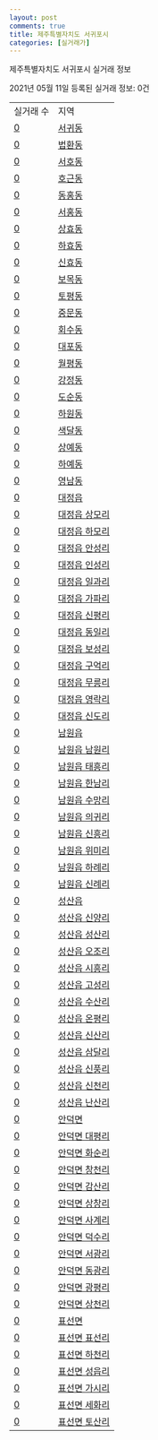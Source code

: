 ```yaml
---
layout: post
comments: true
title: 제주특별자치도 서귀포시
categories: [실거래가]
---
```


제주특별자치도 서귀포시 실거래 정보

2021년 05월 11일 등록된 실거래 정보: 0건


<table>
  <tr>
    <td>실거래 수</td>
    <td>지역</td>
  </tr>

  
  <tr>
    <td><a href="5013010100.html">0</a></td>
    <td><a href="5013010100.html">서귀동</a></td>
  </tr>
    

  <tr>
    <td><a href="5013010200.html">0</a></td>
    <td><a href="5013010200.html">법환동</a></td>
  </tr>
    

  <tr>
    <td><a href="5013010300.html">0</a></td>
    <td><a href="5013010300.html">서호동</a></td>
  </tr>
    

  <tr>
    <td><a href="5013010400.html">0</a></td>
    <td><a href="5013010400.html">호근동</a></td>
  </tr>
    

  <tr>
    <td><a href="5013010500.html">0</a></td>
    <td><a href="5013010500.html">동홍동</a></td>
  </tr>
    

  <tr>
    <td><a href="5013010600.html">0</a></td>
    <td><a href="5013010600.html">서홍동</a></td>
  </tr>
    

  <tr>
    <td><a href="5013010700.html">0</a></td>
    <td><a href="5013010700.html">상효동</a></td>
  </tr>
    

  <tr>
    <td><a href="5013010800.html">0</a></td>
    <td><a href="5013010800.html">하효동</a></td>
  </tr>
    

  <tr>
    <td><a href="5013010900.html">0</a></td>
    <td><a href="5013010900.html">신효동</a></td>
  </tr>
    

  <tr>
    <td><a href="5013011000.html">0</a></td>
    <td><a href="5013011000.html">보목동</a></td>
  </tr>
    

  <tr>
    <td><a href="5013011100.html">0</a></td>
    <td><a href="5013011100.html">토평동</a></td>
  </tr>
    

  <tr>
    <td><a href="5013011200.html">0</a></td>
    <td><a href="5013011200.html">중문동</a></td>
  </tr>
    

  <tr>
    <td><a href="5013011300.html">0</a></td>
    <td><a href="5013011300.html">회수동</a></td>
  </tr>
    

  <tr>
    <td><a href="5013011400.html">0</a></td>
    <td><a href="5013011400.html">대포동</a></td>
  </tr>
    

  <tr>
    <td><a href="5013011500.html">0</a></td>
    <td><a href="5013011500.html">월평동</a></td>
  </tr>
    

  <tr>
    <td><a href="5013011600.html">0</a></td>
    <td><a href="5013011600.html">강정동</a></td>
  </tr>
    

  <tr>
    <td><a href="5013011700.html">0</a></td>
    <td><a href="5013011700.html">도순동</a></td>
  </tr>
    

  <tr>
    <td><a href="5013011800.html">0</a></td>
    <td><a href="5013011800.html">하원동</a></td>
  </tr>
    

  <tr>
    <td><a href="5013011900.html">0</a></td>
    <td><a href="5013011900.html">색달동</a></td>
  </tr>
    

  <tr>
    <td><a href="5013012000.html">0</a></td>
    <td><a href="5013012000.html">상예동</a></td>
  </tr>
    

  <tr>
    <td><a href="5013012100.html">0</a></td>
    <td><a href="5013012100.html">하예동</a></td>
  </tr>
    

  <tr>
    <td><a href="5013012200.html">0</a></td>
    <td><a href="5013012200.html">영남동</a></td>
  </tr>
    

  <tr>
    <td><a href="5013025000.html">0</a></td>
    <td><a href="5013025000.html">대정읍</a></td>
  </tr>
    

  <tr>
    <td><a href="5013025021.html">0</a></td>
    <td><a href="5013025021.html">대정읍 상모리</a></td>
  </tr>
    

  <tr>
    <td><a href="5013025022.html">0</a></td>
    <td><a href="5013025022.html">대정읍 하모리</a></td>
  </tr>
    

  <tr>
    <td><a href="5013025023.html">0</a></td>
    <td><a href="5013025023.html">대정읍 안성리</a></td>
  </tr>
    

  <tr>
    <td><a href="5013025024.html">0</a></td>
    <td><a href="5013025024.html">대정읍 인성리</a></td>
  </tr>
    

  <tr>
    <td><a href="5013025025.html">0</a></td>
    <td><a href="5013025025.html">대정읍 일과리</a></td>
  </tr>
    

  <tr>
    <td><a href="5013025026.html">0</a></td>
    <td><a href="5013025026.html">대정읍 가파리</a></td>
  </tr>
    

  <tr>
    <td><a href="5013025027.html">0</a></td>
    <td><a href="5013025027.html">대정읍 신평리</a></td>
  </tr>
    

  <tr>
    <td><a href="5013025028.html">0</a></td>
    <td><a href="5013025028.html">대정읍 동일리</a></td>
  </tr>
    

  <tr>
    <td><a href="5013025029.html">0</a></td>
    <td><a href="5013025029.html">대정읍 보성리</a></td>
  </tr>
    

  <tr>
    <td><a href="5013025030.html">0</a></td>
    <td><a href="5013025030.html">대정읍 구억리</a></td>
  </tr>
    

  <tr>
    <td><a href="5013025031.html">0</a></td>
    <td><a href="5013025031.html">대정읍 무릉리</a></td>
  </tr>
    

  <tr>
    <td><a href="5013025032.html">0</a></td>
    <td><a href="5013025032.html">대정읍 영락리</a></td>
  </tr>
    

  <tr>
    <td><a href="5013025033.html">0</a></td>
    <td><a href="5013025033.html">대정읍 신도리</a></td>
  </tr>
    

  <tr>
    <td><a href="5013025300.html">0</a></td>
    <td><a href="5013025300.html">남원읍</a></td>
  </tr>
    

  <tr>
    <td><a href="5013025321.html">0</a></td>
    <td><a href="5013025321.html">남원읍 남원리</a></td>
  </tr>
    

  <tr>
    <td><a href="5013025322.html">0</a></td>
    <td><a href="5013025322.html">남원읍 태흥리</a></td>
  </tr>
    

  <tr>
    <td><a href="5013025323.html">0</a></td>
    <td><a href="5013025323.html">남원읍 한남리</a></td>
  </tr>
    

  <tr>
    <td><a href="5013025324.html">0</a></td>
    <td><a href="5013025324.html">남원읍 수망리</a></td>
  </tr>
    

  <tr>
    <td><a href="5013025325.html">0</a></td>
    <td><a href="5013025325.html">남원읍 의귀리</a></td>
  </tr>
    

  <tr>
    <td><a href="5013025326.html">0</a></td>
    <td><a href="5013025326.html">남원읍 신흥리</a></td>
  </tr>
    

  <tr>
    <td><a href="5013025327.html">0</a></td>
    <td><a href="5013025327.html">남원읍 위미리</a></td>
  </tr>
    

  <tr>
    <td><a href="5013025328.html">0</a></td>
    <td><a href="5013025328.html">남원읍 하례리</a></td>
  </tr>
    

  <tr>
    <td><a href="5013025329.html">0</a></td>
    <td><a href="5013025329.html">남원읍 신례리</a></td>
  </tr>
    

  <tr>
    <td><a href="5013025900.html">0</a></td>
    <td><a href="5013025900.html">성산읍</a></td>
  </tr>
    

  <tr>
    <td><a href="5013025901.html">0</a></td>
    <td><a href="5013025901.html">성산읍 신양리</a></td>
  </tr>
    

  <tr>
    <td><a href="5013025921.html">0</a></td>
    <td><a href="5013025921.html">성산읍 성산리</a></td>
  </tr>
    

  <tr>
    <td><a href="5013025922.html">0</a></td>
    <td><a href="5013025922.html">성산읍 오조리</a></td>
  </tr>
    

  <tr>
    <td><a href="5013025923.html">0</a></td>
    <td><a href="5013025923.html">성산읍 시흥리</a></td>
  </tr>
    

  <tr>
    <td><a href="5013025924.html">0</a></td>
    <td><a href="5013025924.html">성산읍 고성리</a></td>
  </tr>
    

  <tr>
    <td><a href="5013025925.html">0</a></td>
    <td><a href="5013025925.html">성산읍 수산리</a></td>
  </tr>
    

  <tr>
    <td><a href="5013025926.html">0</a></td>
    <td><a href="5013025926.html">성산읍 온평리</a></td>
  </tr>
    

  <tr>
    <td><a href="5013025927.html">0</a></td>
    <td><a href="5013025927.html">성산읍 신산리</a></td>
  </tr>
    

  <tr>
    <td><a href="5013025928.html">0</a></td>
    <td><a href="5013025928.html">성산읍 삼달리</a></td>
  </tr>
    

  <tr>
    <td><a href="5013025929.html">0</a></td>
    <td><a href="5013025929.html">성산읍 신풍리</a></td>
  </tr>
    

  <tr>
    <td><a href="5013025930.html">0</a></td>
    <td><a href="5013025930.html">성산읍 신천리</a></td>
  </tr>
    

  <tr>
    <td><a href="5013025931.html">0</a></td>
    <td><a href="5013025931.html">성산읍 난산리</a></td>
  </tr>
    

  <tr>
    <td><a href="5013031000.html">0</a></td>
    <td><a href="5013031000.html">안덕면</a></td>
  </tr>
    

  <tr>
    <td><a href="5013031001.html">0</a></td>
    <td><a href="5013031001.html">안덕면 대평리</a></td>
  </tr>
    

  <tr>
    <td><a href="5013031021.html">0</a></td>
    <td><a href="5013031021.html">안덕면 화순리</a></td>
  </tr>
    

  <tr>
    <td><a href="5013031022.html">0</a></td>
    <td><a href="5013031022.html">안덕면 창천리</a></td>
  </tr>
    

  <tr>
    <td><a href="5013031023.html">0</a></td>
    <td><a href="5013031023.html">안덕면 감산리</a></td>
  </tr>
    

  <tr>
    <td><a href="5013031024.html">0</a></td>
    <td><a href="5013031024.html">안덕면 상창리</a></td>
  </tr>
    

  <tr>
    <td><a href="5013031025.html">0</a></td>
    <td><a href="5013031025.html">안덕면 사계리</a></td>
  </tr>
    

  <tr>
    <td><a href="5013031026.html">0</a></td>
    <td><a href="5013031026.html">안덕면 덕수리</a></td>
  </tr>
    

  <tr>
    <td><a href="5013031027.html">0</a></td>
    <td><a href="5013031027.html">안덕면 서광리</a></td>
  </tr>
    

  <tr>
    <td><a href="5013031028.html">0</a></td>
    <td><a href="5013031028.html">안덕면 동광리</a></td>
  </tr>
    

  <tr>
    <td><a href="5013031029.html">0</a></td>
    <td><a href="5013031029.html">안덕면 광평리</a></td>
  </tr>
    

  <tr>
    <td><a href="5013031030.html">0</a></td>
    <td><a href="5013031030.html">안덕면 상천리</a></td>
  </tr>
    

  <tr>
    <td><a href="5013032000.html">0</a></td>
    <td><a href="5013032000.html">표선면</a></td>
  </tr>
    

  <tr>
    <td><a href="5013032021.html">0</a></td>
    <td><a href="5013032021.html">표선면 표선리</a></td>
  </tr>
    

  <tr>
    <td><a href="5013032022.html">0</a></td>
    <td><a href="5013032022.html">표선면 하천리</a></td>
  </tr>
    

  <tr>
    <td><a href="5013032023.html">0</a></td>
    <td><a href="5013032023.html">표선면 성읍리</a></td>
  </tr>
    

  <tr>
    <td><a href="5013032024.html">0</a></td>
    <td><a href="5013032024.html">표선면 가시리</a></td>
  </tr>
    

  <tr>
    <td><a href="5013032025.html">0</a></td>
    <td><a href="5013032025.html">표선면 세화리</a></td>
  </tr>
    

  <tr>
    <td><a href="5013032026.html">0</a></td>
    <td><a href="5013032026.html">표선면 토산리</a></td>
  </tr>
    


</table>
    
